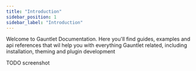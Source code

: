 ```yaml
---
title: "Introduction"
sidebar_position: 1
sidebar_label: "Introduction"
---
```


Welcome to Gauntlet Documentation.
Here you'll find guides, examples and api references that wil help you with everything Gauntlet related, including installation, theming and plugin development

TODO screenshot

